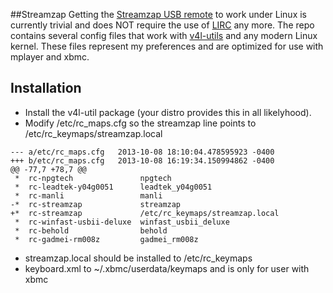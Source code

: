 ##Streamzap
Getting the [Streamzap USB remote](http://www.amazon.com/Streamzap-USBIR2-PC-Remote-Control/dp/B00008XETO) to work under Linux is currently trivial and does NOT require the use of [LIRC](http://www.lirc.org) any more.  The repo contains several config files that work with [v4l-utils](http://git.linuxtv.org/v4l-utils.git) and any modern Linux kernel.  These files represent my preferences and are optimized for use with mplayer and xbmc.

## Installation
* Install the v4l-util package (your distro provides this in all likelyhood).
* Modify /etc/rc_maps.cfg so the streamzap line points to /etc/rc_keymaps/streamzap.local
```
--- a/etc/rc_maps.cfg	2013-10-08 18:10:04.478595923 -0400
+++ b/etc/rc_maps.cfg	2013-10-08 16:19:34.150994862 -0400
@@ -77,7 +78,7 @@
 *	rc-npgtech               npgtech
 *	rc-leadtek-y04g0051      leadtek_y04g0051
 *	rc-manli                 manli
-*	rc-streamzap             streamzap
+*	rc-streamzap             /etc/rc_keymaps/streamzap.local
 *	rc-winfast-usbii-deluxe  winfast_usbii_deluxe
 *	rc-behold                behold
 *	rc-gadmei-rm008z         gadmei_rm008z
```

* streamzap.local should be installed to /etc/rc_keymaps
* keyboard.xml to ~/.xbmc/userdata/keymaps and is only for user with xbmc
